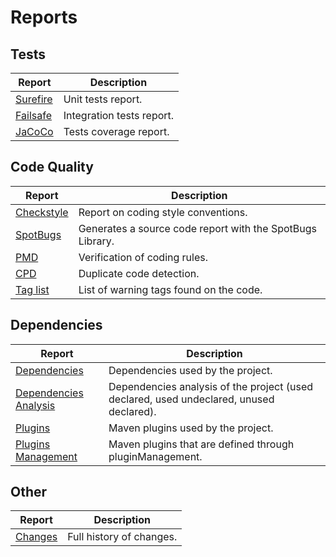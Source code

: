 # Reports

## Tests

|Report|Description|
|---|---|
|[Surefire][surefire]|Unit tests report.|
|[Failsafe][failsafe]|Integration tests report.|
|[JaCoCo][jacoco]|Tests coverage report.|

## Code Quality

|Report|Description|
|---|---|
|[Checkstyle][checkstyle]|Report on coding style conventions.|
|[SpotBugs][spotbugs]|Generates a source code report with the SpotBugs Library.|
|[PMD][pmd]|Verification of coding rules.|
|[CPD][cpd]|Duplicate code detection.|
|[Tag list][taglist]|List of warning tags found on the code.|

## Dependencies

|Report|Description|
|---|---|
|[Dependencies][dependencies]|Dependencies used by the project.|
|[Dependencies Analysis][dependency-analysis]|Dependencies analysis of the project (used declared, used undeclared, unused declared).|
|[Plugins][plugins]|Maven plugins used by the project.|
|[Plugins Management][plugins-manage]|Maven plugins that are defined through pluginManagement.|

## Other

|Report|Description|
|---|---|
|[Changes][changes]|Full history of changes.|

[changes]: ./changes-report.html
[checkstyle]: ./checkstyle.html
[cpd]: ./cpd.html
[dependencies]: ./dependencies.html
[dependency-analysis]: ./dependency-analysis.html
[failsafe]: ./failsafe.html
[jacoco]: ./jacoco/index.html
[pmd]: ./pmd.html
[plugins]: ./plugins.html
[plugins-manage]: ./plugin-management.html
[spotbugs]: ./spotbugs.html
[surefire]: ./surefire.html
[taglist]: ./taglist.html
